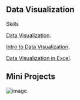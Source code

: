 **Data Visualization**
-

Skills

[Data Visualization](https://www.notion.so/Live-8-Data-Visualization-ca44881b6b064ff7ae662e172e51fbb9?pvs=4).

[Intro to Data Visualization](https://www.notion.so/Sprint-05-Intro-to-Data-Visualization-51e4814867024d5dbfd6ad912edacd03?pvs=4).

[Data Visualization in Excel](https://www.notion.so/Sprint-05-Data-Visualization-in-Excel-39fe1a0bfd6045de96449c1a36a0cf80?pvs=4).


**Mini Projects**
-

![image](https://github.com/TonKphumpl/data-science-bootcamp9/assets/139863067/0468271a-fb32-4b4d-8489-1cab27aae74b)
